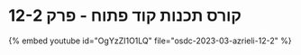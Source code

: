 # קורס תכנות קוד פתוח - פרק 12-2



{% embed youtube id="OgYzZI1O1LQ" file="osdc-2023-03-azrieli-12-2" %}



